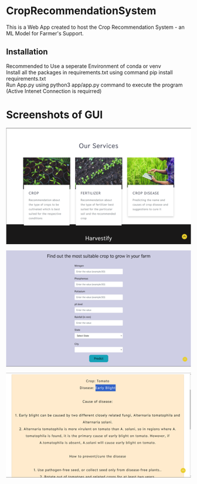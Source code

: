 

# CropRecommendationSystem
This is a Web App created to host the Crop Recommendation System - an ML Model for Farmer's Support. 

## Installation
Recommended to Use a seperate Environment of conda or venv <br> Install all the packages in requirements.txt using command pip install requirements.txt
<br>
Run App.py using python3 app/app.py command to execute the program
<br>
(Active Intenet Connection is requirred)

# Screenshots of GUI
![alttext](https://github.com/GreenBladePk/CropRecommendationSystemApp/blob/master/app/static/images/Screenshot%202023-09-07%20173906.png)

![alttext](https://github.com/GreenBladePk/CropRecommendationSystemApp/blob/master/app/static/images/Screenshot%202023-09-07%20173932.png)

![alttext](https://github.com/GreenBladePk/CropRecommendationSystemApp/blob/master/app/static/images/Screenshot%202023-09-07%20180218.png)



